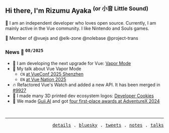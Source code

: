 ## Hi there, I'm Rizumu Ayaka <sup>(or 小音 Little Sound)</sup>

👋 I am an independent developer who loves open source. Currently, I am mainly active in the Vue community. I like Nintendo and Souls games.

🌟 Member of @vuejs and @elk-zone @nolebase @project-trans

### News 📰 <sup title="updated on this month"><samp>08/2025</samp></sup>

- 💨 I am developing the next upgrade for Vue: [Vapor Mode](https://www.vuemastery.com/blog/the-future-of-vue-vapor-mode/#why-vapor-mode)
- 🎤 My talk about Vue Vapor Mode
  - `CN` [at VueConf 2025 Shenzhen](https://www.bilibili.com/video/BV119gbzNE2o)
  - `EN` [at Vue Nation 2025](https://www.youtube.com/embed/hEk1sPA0lqU)
- 🔥 Refactored Vue's Watch and added a new API. It has been merged in [#9927](https://github.com/vuejs/core/pull/9927)
- 🍪 I made many 3D printed dev ecosystem logos: [Developer Cookies](https://x.com/search?q=from:OikawaRizumu%20%E5%B0%8F%E9%A5%BC%E5%B9%B2&src=typed_query&f=live)
- 🥇 We made [Guii.AI](https://guii.ai) and got [four first-place awards at AdventureX 2024](https://x.com/OikawaRizumu/status/1814225750230528109)

<br />

---
<p align="right">
  <samp>
    <a href="https://bento.me/rizumu" target="_blank">details</a> .
    <a href="https://bsky.app/profile/rzmu.bsky.social" target="_blank">bluesky</a> .
    <a href="https://twitter.com/OikawaRizumu" target="_blank">tweets</a> .
    <a href="https://nolebase.ayaka.io/" target="_blank">notes</a> .
    <a href="https://github.com/LittleSound/talks/#readme" target="_blank">talks</a>
  </samp>
</p>
